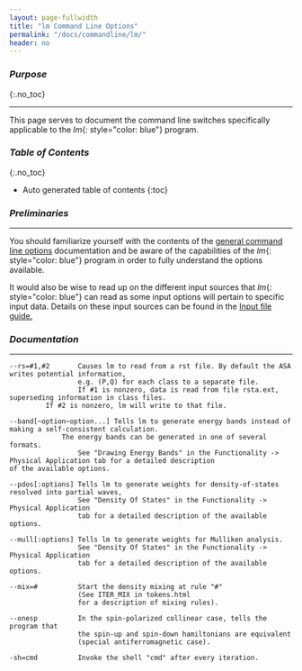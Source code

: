 ```yaml
---
layout: page-fullwidth
title: "lm Command Line Options"
permalink: "/docs/commandline/lm/"
header: no
---
```


### _Purpose_
{:.no_toc}
_____________________________________________________________
This page serves to document the command line switches specifically applicable to the _lm_{: style="color: blue"} program.

### _Table of Contents_
{:.no_toc}
*  Auto generated table of contents
{:toc} 

### _Preliminaries_
_____________________________________________________________
You should familiarize yourself with the contents of the [general command line options](/docs/commandline/general/) documentation and be aware of the capabilities of the _lm_{: style="color: blue"} program in order to fully understand the options available.

It would also be wise to read up on the different input sources that _lm_{: style="color: blue"} can read as some input options will pertain to specific input data. Details on these input sources can be found in the [Input file guide.](/docs/input/inputfile/)

### _Documentation_
_____________________________________________________________

    --rs=#1,#2       Causes lm to read from a rst file. By default the ASA writes potential information,
                     e.g. (P,Q) for each class to a separate file. 
                     If #1 is nonzero, data is read from file rsta.ext, superseding information in class files. 
		     If #2 is nonzero, lm will write to that file.
					 
    --band[~option~option...] Tells lm to generate energy bands instead of making a self-consistent calculation.
	             The energy bands can be generated in one of several formats.
                     See "Drawing Energy Bands" in the Functionality -> Physical Application tab for a detailed description                                  of the available options.
					 
    --pdos[:options] Tells lm to generate weights for density-of-states resolved into partial waves,
                     See "Density Of States" in the Functionality -> Physical Application
                     tab for a detailed description of the available options.

    --mull[:options] Tells lm to generate weights for Mulliken analysis.
                     See "Density Of States" in the Functionality -> Physical Application
                     tab for a detailed description of the available options.
	
    --mix=#          Start the density mixing at rule "#"
                     (See ITER_MIX in tokens.html
                     for a description of mixing rules).
					 
    --onesp          In the spin-polarized collinear case, tells the program that
                     the spin-up and spin-down hamiltonians are equivalent
                     (special antiferromagnetic case).
					 
    -sh=cmd          Invoke the shell "cmd" after every iteration.
